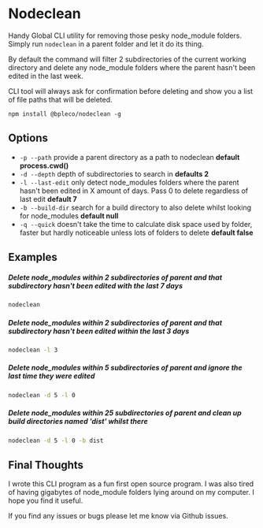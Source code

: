 # Nodeclean

Handy Global CLI utility for removing those pesky node_module folders. Simply run `nodeclean` in a parent folder and let it do its thing.

By default the command will filter 2 subdirectories of the current working directory and delete any node_module folders where the parent hasn't been edited in the last week.

CLI tool will always ask for confirmation before deleting and show you a list of file paths that will be deleted.

```
npm install @bpleco/nodeclean -g
```

## Options

- `-p --path` provide a parent directory as a path to nodeclean **default process.cwd()**
- `-d --depth` depth of subdirectories to search in **defaults 2**
- `-l --last-edit` only detect node_modules folders where the parent hasn't been edited in X amount of days. Pass 0 to delete regardless of last edit **default 7**
- `-b --build-dir` search for a build directory to also delete whilst looking for node_modules **default null**
- `-q --quick` doesn't take the time to calculate disk space used by folder, faster but hardly noticeable unless lots of folders to delete **default false**

## Examples

##### Delete node_modules within 2 subdirectories of parent and that subdirectory hasn't been edited with the last 7 days

```bash
nodeclean
```

##### Delete node_modules within 2 subdirectories of parent and that subdirectory hasn't been edited within the last 3 days

```bash
nodeclean -l 3
```

##### Delete node_modules within 5 subdirectories of parent and ignore the last time they were edited

```bash
nodeclean -d 5 -l 0
```

##### Delete node_modules within 25 subdirectories of parent and clean up build directories named 'dist' whilst there

```bash
nodeclean -d 5 -l 0 -b dist
```

## Final Thoughts

I wrote this CLI program as a fun first open source program. I was also tired of having gigabytes of node_module folders lying around on my computer. I hope you find it useful.

If you find any issues or bugs please let me know via Github issues.
